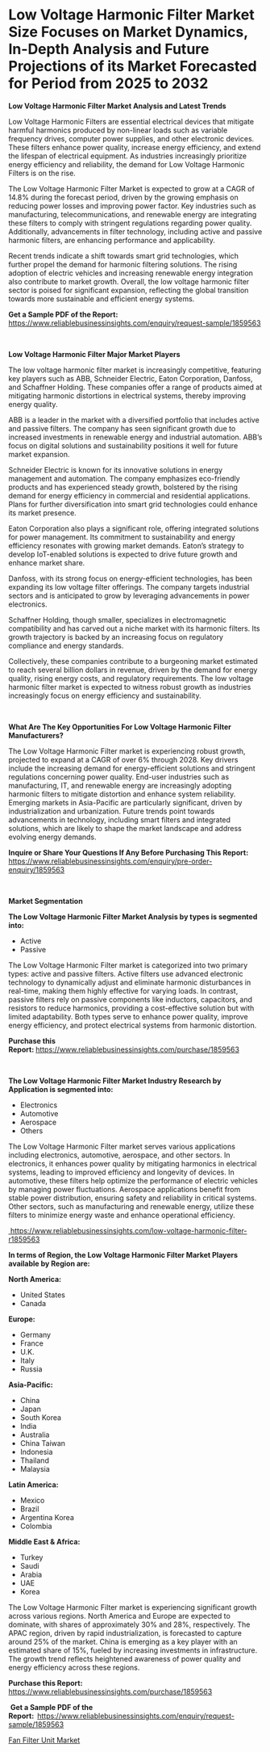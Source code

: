 <p><h1>Low Voltage Harmonic Filter Market Size Focuses on Market Dynamics, In-Depth Analysis and Future Projections of its Market Forecasted for Period from 2025 to 2032</h1></p><p><strong>Low Voltage Harmonic Filter Market Analysis and Latest Trends</strong></p>
<p><p>Low Voltage Harmonic Filters are essential electrical devices that mitigate harmful harmonics produced by non-linear loads such as variable frequency drives, computer power supplies, and other electronic devices. These filters enhance power quality, increase energy efficiency, and extend the lifespan of electrical equipment. As industries increasingly prioritize energy efficiency and reliability, the demand for Low Voltage Harmonic Filters is on the rise.</p><p>The Low Voltage Harmonic Filter Market is expected to grow at a CAGR of 14.8% during the forecast period, driven by the growing emphasis on reducing power losses and improving power factor. Key industries such as manufacturing, telecommunications, and renewable energy are integrating these filters to comply with stringent regulations regarding power quality. Additionally, advancements in filter technology, including active and passive harmonic filters, are enhancing performance and applicability.</p><p>Recent trends indicate a shift towards smart grid technologies, which further propel the demand for harmonic filtering solutions. The rising adoption of electric vehicles and increasing renewable energy integration also contribute to market growth. Overall, the low voltage harmonic filter sector is poised for significant expansion, reflecting the global transition towards more sustainable and efficient energy systems.</p></p>
<p><strong>Get a Sample PDF of the Report:&nbsp;</strong> <a href="https://www.reliablebusinessinsights.com/enquiry/request-sample/1859563?utm_campaign=2267&utm_medium=2&utm_source=Github&utm_content=ia&utm_term=28022025&utm_id=low-voltage-harmonic-filter">https://www.reliablebusinessinsights.com/enquiry/request-sample/1859563</a></p>
<p>&nbsp;</p>
<p><strong>Low Voltage Harmonic Filter Major Market Players</strong></p>
<p><p>The low voltage harmonic filter market is increasingly competitive, featuring key players such as ABB, Schneider Electric, Eaton Corporation, Danfoss, and Schaffner Holding. These companies offer a range of products aimed at mitigating harmonic distortions in electrical systems, thereby improving energy quality.</p><p>ABB is a leader in the market with a diversified portfolio that includes active and passive filters. The company has seen significant growth due to increased investments in renewable energy and industrial automation. ABB’s focus on digital solutions and sustainability positions it well for future market expansion.</p><p>Schneider Electric is known for its innovative solutions in energy management and automation. The company emphasizes eco-friendly products and has experienced steady growth, bolstered by the rising demand for energy efficiency in commercial and residential applications. Plans for further diversification into smart grid technologies could enhance its market presence.</p><p>Eaton Corporation also plays a significant role, offering integrated solutions for power management. Its commitment to sustainability and energy efficiency resonates with growing market demands. Eaton’s strategy to develop IoT-enabled solutions is expected to drive future growth and enhance market share.</p><p>Danfoss, with its strong focus on energy-efficient technologies, has been expanding its low voltage filter offerings. The company targets industrial sectors and is anticipated to grow by leveraging advancements in power electronics.</p><p>Schaffner Holding, though smaller, specializes in electromagnetic compatibility and has carved out a niche market with its harmonic filters. Its growth trajectory is backed by an increasing focus on regulatory compliance and energy standards.</p><p>Collectively, these companies contribute to a burgeoning market estimated to reach several billion dollars in revenue, driven by the demand for energy quality, rising energy costs, and regulatory requirements. The low voltage harmonic filter market is expected to witness robust growth as industries increasingly focus on energy efficiency and sustainability.</p></p>
<p>&nbsp;</p>
<p><strong>What Are The Key Opportunities For Low Voltage Harmonic Filter Manufacturers?</strong></p>
<p><p>The Low Voltage Harmonic Filter market is experiencing robust growth, projected to expand at a CAGR of over 6% through 2028. Key drivers include the increasing demand for energy-efficient solutions and stringent regulations concerning power quality. End-user industries such as manufacturing, IT, and renewable energy are increasingly adopting harmonic filters to mitigate distortion and enhance system reliability. Emerging markets in Asia-Pacific are particularly significant, driven by industrialization and urbanization. Future trends point towards advancements in technology, including smart filters and integrated solutions, which are likely to shape the market landscape and address evolving energy demands.</p></p>
<p><strong>Inquire or Share Your Questions If Any Before Purchasing This Report:</strong> <a href="https://www.reliablebusinessinsights.com/enquiry/pre-order-enquiry/1859563?utm_campaign=2267&utm_medium=2&utm_source=Github&utm_content=ia&utm_term=28022025&utm_id=low-voltage-harmonic-filter">https://www.reliablebusinessinsights.com/enquiry/pre-order-enquiry/1859563</a></p>
<p>&nbsp;</p>
<p><strong>Market Segmentation</strong></p>
<p><strong>The Low Voltage Harmonic Filter Market Analysis by types is segmented into:</strong></p>
<p><ul><li>Active</li><li>Passive</li></ul></p>
<p><p>The Low Voltage Harmonic Filter market is categorized into two primary types: active and passive filters. Active filters use advanced electronic technology to dynamically adjust and eliminate harmonic disturbances in real-time, making them highly effective for varying loads. In contrast, passive filters rely on passive components like inductors, capacitors, and resistors to reduce harmonics, providing a cost-effective solution but with limited adaptability. Both types serve to enhance power quality, improve energy efficiency, and protect electrical systems from harmonic distortion.</p></p>
<p><strong>Purchase this Report:&nbsp;</strong><a href="https://www.reliablebusinessinsights.com/purchase/1859563?utm_campaign=2267&utm_medium=2&utm_source=Github&utm_content=ia&utm_term=28022025&utm_id=low-voltage-harmonic-filter">https://www.reliablebusinessinsights.com/purchase/1859563</a></p>
<p>&nbsp;</p>
<p><strong>The Low Voltage Harmonic Filter Market Industry Research by Application is segmented into:</strong></p>
<p><ul><li>Electronics</li><li>Automotive</li><li>Aerospace</li><li>Others</li></ul></p>
<p><p>The Low Voltage Harmonic Filter market serves various applications including electronics, automotive, aerospace, and other sectors. In electronics, it enhances power quality by mitigating harmonics in electrical systems, leading to improved efficiency and longevity of devices. In automotive, these filters help optimize the performance of electric vehicles by managing power fluctuations. Aerospace applications benefit from stable power distribution, ensuring safety and reliability in critical systems. Other sectors, such as manufacturing and renewable energy, utilize these filters to minimize energy waste and enhance operational efficiency.</p></p>
<p><a href="https://www.reliablebusinessinsights.com/low-voltage-harmonic-filter-r1859563?utm_campaign=2267&utm_medium=2&utm_source=Github&utm_content=ia&utm_term=28022025&utm_id=low-voltage-harmonic-filter">&nbsp;https://www.reliablebusinessinsights.com/low-voltage-harmonic-filter-r1859563</a></p>
<p><strong>In terms of Region, the Low Voltage Harmonic Filter Market Players available by Region are:</strong></p>
<p>
    <p> <strong> North America: </strong>
        <ul>
            <li>United States</li>
            <li>Canada</li>
        </ul>
        </p> 
    <p> <strong> Europe: </strong>
        <ul>
            <li>Germany</li>
            <li>France</li>
            <li>U.K.</li>
            <li>Italy</li>
            <li>Russia</li>
        </ul>
        </p> 
    <p> <strong> Asia-Pacific: </strong>
        <ul>
            <li>China</li>
            <li>Japan</li>
            <li>South Korea</li>
            <li>India</li>
            <li>Australia</li>
            <li>China Taiwan</li>
            <li>Indonesia</li>
            <li>Thailand</li>
            <li>Malaysia</li>
        </ul>
        </p> 
    <p> <strong> Latin America: </strong>
        <ul>
            <li>Mexico</li>
            <li>Brazil</li>
            <li>Argentina Korea</li>
            <li>Colombia</li>
        </ul>
        </p> 
    <p> <strong> Middle East & Africa: </strong>
        <ul>
            <li>Turkey</li>
            <li>Saudi</li>
            <li>Arabia</li>
            <li>UAE</li>
            <li>Korea</li>
        </ul>
    </p>
    </p>
<p><p>The Low Voltage Harmonic Filter market is experiencing significant growth across various regions. North America and Europe are expected to dominate, with shares of approximately 30% and 28%, respectively. The APAC region, driven by rapid industrialization, is forecasted to capture around 25% of the market. China is emerging as a key player with an estimated share of 15%, fueled by increasing investments in infrastructure. The growth trend reflects heightened awareness of power quality and energy efficiency across these regions.</p></p>
<p><strong>Purchase this Report: </strong><a href="https://www.reliablebusinessinsights.com/purchase/1859563?utm_campaign=2267&utm_medium=2&utm_source=Github&utm_content=ia&utm_term=28022025&utm_id=low-voltage-harmonic-filter">https://www.reliablebusinessinsights.com/purchase/1859563</a></p>
<p>&nbsp;<strong>Get a Sample PDF of the Report:&nbsp;&nbsp;</strong><a href="https://www.reliablebusinessinsights.com/enquiry/request-sample/1859563?utm_campaign=2267&utm_medium=2&utm_source=Github&utm_content=ia&utm_term=28022025&utm_id=low-voltage-harmonic-filter">https://www.reliablebusinessinsights.com/enquiry/request-sample/1859563</a></p>
<p><strong></strong></p>
<p><p><a href="https://github.com/chaturberville8181/Market-Research-Report-List-1/blob/main/fan-filter-unit-market.md?utm_campaign=2267&utm_medium=2&utm_source=Github&utm_content=ia&utm_term=28022025&utm_id=low-voltage-harmonic-filter">Fan Filter Unit Market</a></p></p>